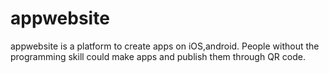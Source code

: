 appwebsite
==========

appwebsite is a platform to create apps on iOS,android. People without the 
programming skill could make apps and publish them through QR code.